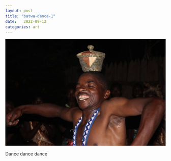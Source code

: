 ```yaml
---
layout: post
title: "batwa-dance-1"
date:   2022-09-12
categories: art
---
```


![batwa-dance-1](/img/arts/uganda/batwa-dance-1.jpg)

<span class='image-details'>
Dance dance dance
</span>
